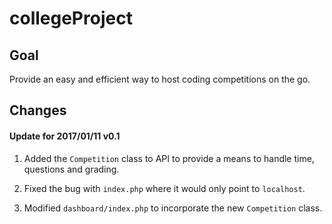 # collegeProject


## Goal

Provide an easy and efficient way to host coding competitions on the go.

## Changes

#### Update for 2017/01/11 v0.1
1) Added the `Competition` class to API to provide a means to handle time, questions and grading.

2) Fixed the bug with `index.php` where it would only point to `localhost`.

3) Modified `dashboard/index.php` to incorporate the new `Competition` class.
